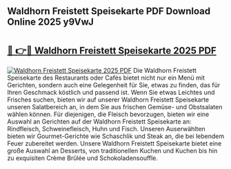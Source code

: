 ## Waldhorn Freistett Speisekarte PDF Download Online 2025 y9VwJ

# <h2><a href="http://gc5oaw.nevu.top/?p=Waldhorn+Freistett+Speisekarte">🔗 👉🔴 Waldhorn Freistett Speisekarte 2025 PDF</a></h2>

[![Waldhorn Freistett Speisekarte 2025 PDF](https://i.imgur.com/dBaPXMq.png)](http://gc5oaw.nevu.top/?p=Waldhorn+Freistett+Speisekarte)
Die Waldhorn Freistett Speisekarte des Restaurants oder Cafés bietet nicht nur ein Menü mit Gerichten, sondern auch eine Gelegenheit für Sie, etwas zu finden, das für Ihren Geschmack köstlich und passend ist. Wenn Sie etwas Leichtes und Frisches suchen, bieten wir auf unserer Waldhorn Freistett Speisekarte unseren Salatbereich an, in dem Sie aus frischen Gemüse- und Obstsalaten wählen können. Für diejenigen, die Fleisch bevorzugen, bieten wir eine Auswahl an Gerichten auf der Waldhorn Freistett Speisekarte an: Rindfleisch, Schweinefleisch, Huhn und Fisch. Unseren Auserwählten bieten wir Gourmet-Gerichte wie Schaschlik und Steak an, die bei lebendem Feuer zubereitet werden. Unsere Waldhorn Freistett Speisekarte bietet eine große Auswahl an Desserts, von traditionellen Kuchen und Kuchen bis hin zu exquisiten Crème Brûlée und Schokoladensouffle.
